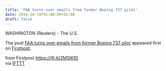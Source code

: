 ```yaml
---
title: 'FAA turns over emails from former Boeing 737 pilot'
date: 2019-10-19T01:08:00+01:00
draft: false
---
```


WASHINGTON (Reuters) - The U.S.

The post [FAA turns over emails from former Boeing 737 pilot](http://www.firstpost.com/business/faa-turns-over-emails-from-former-boeing-737-pilot-7521451.html) appeared first on [Firstpost](http://www.firstpost.com).

  
  
from Firstpost https://ift.tt/2MSlKfD  
via [IFTTT](https://ifttt.com/?ref=da&site=blogger)
